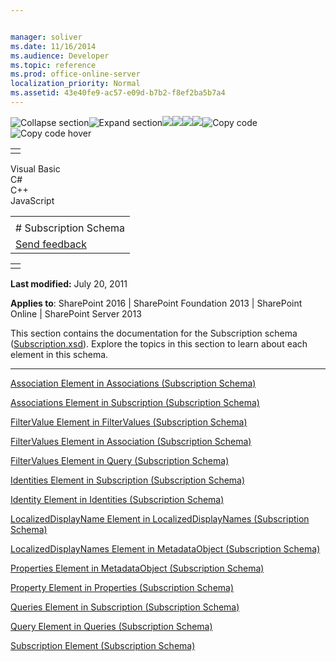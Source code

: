 ```yaml
---


manager: soliver
ms.date: 11/16/2014
ms.audience: Developer
ms.topic: reference
ms.prod: office-online-server
localization_priority: Normal
ms.assetid: 43e40fe9-ac57-e09d-b7b2-f8ef2ba5b7a4
---
```


![Collapse
section](../icons/collapse_all.gif "Collapse section")![Expand
section](../icons/expand_all.gif "Expand section")![](../icons/collapse_all.gif)![](../icons/expand_all.gif)![](../icons/dropdown.gif)![](../icons/dropdownHover.gif)![Copy
code](../icons/copycode.gif "Copy code")![Copy code
hover](../icons/copycodeHighlight.gif "Copy code hover")
<table>
<tbody>
<tr class="odd">
<td align="left"></td>
</tr>
</tbody>
</table>

Visual Basic  
C\#  
C++  
JavaScript  

<table>
<tbody>
<tr class="odd">
<td align="left"><span id="runningHeaderText"></span></td>
</tr>
<tr class="even">
<td align="left"># Subscription Schema</td>
</tr>
<tr class="odd">
<td align="left"><span id="headfeedbackarea" class="feedbackhead"><a href="javascript:SubmitFeedback(&#39;docthis@Microsoft.com&#39;,&#39;&#39;,&#39;&#39;,&#39;&#39;,&#39;1.0.18082.1225&#39;,&#39;%0\dThank%20you%20for%20your%20feedback.%20The%20developer%20writing%20teams%20use%20your%20feedback%20to%20improve%20documentation.%20While%20we%20are%20reviewing%20your%20feedback,%20we%20may%20send%20you%20e-mail%20to%20ask%20for%20clarification%20or%20feedback%20on%20a%20solution.%20We%20do%20not%20use%20your%20e-mail%20address%20for%20any%20other%20purpose%20and%20we%20delete%20it%20after%20we%20finish%20our%20review.%0\AFor%20further%20information%20about%20the%20privacy%20policies%20of%20Microsoft,%20please%20see%20http://privacy.microsoft.com/en-us/default.aspx.%0\A%0\d&#39;,&#39;Customer%20feedback&#39;);">Send feedback</a></span></td>
</tr>
</tbody>
</table>

<table>
<colgroup>
<col width="100%" />
</colgroup>
<tbody>
<tr class="odd">
<td align="left"></td>
</tr>
</tbody>
</table>

**Last modified:** July 20, 2011

**Applies to**: SharePoint 2016 | SharePoint Foundation 2013 |
SharePoint Online | SharePoint Server 2013

This section contains the documentation for the <span
class="keyword">Subscription</span> schema
([Subscription.xsd](http://schemas.microsoft.com/office/2006/03/BusinessDataCatalog)).
Explore the topics in this section to learn about each element in this
schema.


--------------------------------------------------------------------------------------------------------------------------------------------------------------------------------------------------------------

<span sdata="link">[Association Element in Associations (Subscription
Schema)](association-element-in-associations-subscription-schema.htm)</span>

<span sdata="link">[Associations Element in Subscription (Subscription
Schema)](associations-element-in-subscription-subscription-schema.htm)</span>

<span sdata="link">[FilterValue Element in FilterValues (Subscription
Schema)](filtervalue-element-in-filtervalues-subscription-schema.htm)</span>

<span sdata="link">[FilterValues Element in Association (Subscription
Schema)](filtervalues-element-in-association-subscription-schema.htm)</span>

<span sdata="link">[FilterValues Element in Query (Subscription
Schema)](filtervalues-element-in-query-subscription-schema.htm)</span>

<span sdata="link">[Identities Element in Subscription (Subscription
Schema)](identities-element-in-subscription-subscription-schema.htm)</span>

<span sdata="link">[Identity Element in Identities (Subscription
Schema)](identity-element-in-identities-subscription-schema.htm)</span>

<span sdata="link">[LocalizedDisplayName Element in
LocalizedDisplayNames (Subscription
Schema)](localizeddisplayname-element-in-localizeddisplaynames-subscription-schema.htm)</span>

<span sdata="link">[LocalizedDisplayNames Element in MetadataObject
(Subscription Schema)](localizeddisplaynames-element-in-metadataobject-subscription-schema.htm)</span>

<span sdata="link">[Properties Element in MetadataObject (Subscription
Schema)](properties-element-in-metadataobject-subscription-schema.htm)</span>

<span sdata="link">[Property Element in Properties (Subscription
Schema)](property-element-in-properties-subscription-schema.htm)</span>

<span sdata="link">[Queries Element in Subscription (Subscription
Schema)](queries-element-in-subscription-subscription-schema.htm)</span>

<span sdata="link">[Query Element in Queries (Subscription
Schema)](query-element-in-queries-subscription-schema.htm)</span>

<span sdata="link">[Subscription Element (Subscription
Schema)](subscription-element-subscription-schema.htm)</span>








